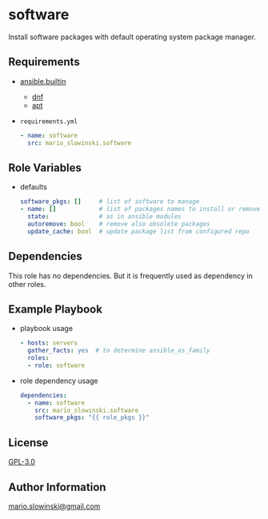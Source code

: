 software
=========

Install software packages with default operating system package manager.

Requirements
------------

* [ansible.builtin](https://docs.ansible.com/ansible/latest/collections/ansible/builtin/index.html)
  * [dnf](https://docs.ansible.com/ansible/latest/collections/ansible/builtin/dnf_module.html)
  * [apt](https://docs.ansible.com/ansible/latest/collections/ansible/builtin/apt_module.html)

* `requirements.yml`

  ```yaml
  - name: software
    src: mario_slowinski.software
  ```

Role Variables
--------------

* defaults

  ```yaml
  software_pkgs: []     # list of software to manage
  - name: []            # list of packages names to install or remove
    state:              # as in ansible modules
    autoremove: bool    # remove also obsolete packages
    update_cache: bool  # update package list from configured repo
  ```

Dependencies
------------

This role has no dependencies. But it is frequently used as dependency in other roles.

Example Playbook
----------------

* playbook usage

  ```yaml
  - hosts: servers
    gather_facts: yes  # to determine ansible_os_family
    roles:
    - role: software
  ```

* role dependency usage

  ```yaml
  dependencies:
    - name: software
      src: mario_slowinski.software
      software_pkgs: "{{ role_pkgs }}"
  ```

License
-------

[GPL-3.0](https://www.gnu.org/licenses/gpl-3.0.html)

Author Information
------------------

[mario.slowinski@gmail.com](mailto:mario.slowinski@gmail.com)
